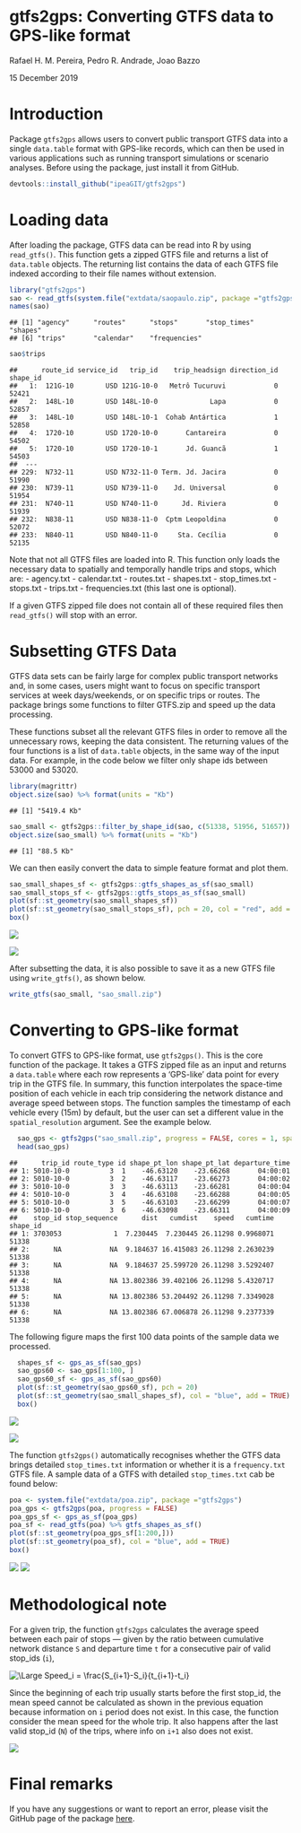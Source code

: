 gtfs2gps: Converting GTFS data to GPS-like format
================
Rafael H. M. Pereira, Pedro R. Andrade, Joao Bazzo

15 December 2019

# Introduction

Package `gtfs2gps` allows users to convert public transport GTFS data
into a single `data.table` format with GPS-like records, which can then
be used in various applications such as running transport simulations or
scenario analyses. Before using the package, just install it from
GitHub.

``` r
devtools::install_github("ipeaGIT/gtfs2gps")
```

# Loading data

After loading the package, GTFS data can be read into R by using
`read_gtfs()`. This function gets a zipped GTFS file and returns a list
of `data.table` objects. The returning list contains the data of each
GTFS file indexed according to their file names without extension.

``` r
library("gtfs2gps")
sao <- read_gtfs(system.file("extdata/saopaulo.zip", package ="gtfs2gps"))
names(sao)
```

    ## [1] "agency"      "routes"      "stops"       "stop_times"  "shapes"     
    ## [6] "trips"       "calendar"    "frequencies"

``` r
sao$trips
```

    ##      route_id service_id   trip_id    trip_headsign direction_id shape_id
    ##   1:  121G-10        USD 121G-10-0   Metrô Tucuruvi            0    52421
    ##   2:  148L-10        USD 148L-10-0             Lapa            0    52857
    ##   3:  148L-10        USD 148L-10-1  Cohab Antártica            1    52858
    ##   4:  1720-10        USD 1720-10-0       Cantareira            0    54502
    ##   5:  1720-10        USD 1720-10-1       Jd. Guancã            1    54503
    ##  ---                                                                     
    ## 229:  N732-11        USD N732-11-0 Term. Jd. Jacira            0    51990
    ## 230:  N739-11        USD N739-11-0    Jd. Universal            0    51954
    ## 231:  N740-11        USD N740-11-0      Jd. Riviera            0    51939
    ## 232:  N838-11        USD N838-11-0  Cptm Leopoldina            0    52072
    ## 233:  N840-11        USD N840-11-0     Sta. Cecília            0    52135

Note that not all GTFS files are loaded into R. This function only loads
the necessary data to spatially and temporally handle trips and stops,
which are: - agency.txt - calendar.txt - routes.txt - shapes.txt -
stop\_times.txt - stops.txt - trips.txt - frequencies.txt (this last one
is optional).

If a given GTFS zipped file does not contain all of these required files
then `read_gtfs()` will stop with an error.

# Subsetting GTFS Data

GTFS data sets can be fairly large for complex public transport networks
and, in some cases, users might want to focus on specific transport
services at week days/weekends, or on specific trips or routes. The
package brings some functions to filter GTFS.zip and speed up the data
processing.

These functions subset all the relevant GTFS files in order to remove
all the unnecessary rows, keeping the data consistent. The returning
values of the four functions is a list of `data.table` objects, in the
same way of the input data. For example, in the code below we filter
only shape ids between 53000 and 53020.

``` r
library(magrittr)
object.size(sao) %>% format(units = "Kb")
```

    ## [1] "5419.4 Kb"

``` r
sao_small <- gtfs2gps::filter_by_shape_id(sao, c(51338, 51956, 51657))
object.size(sao_small) %>% format(units = "Kb")
```

    ## [1] "88.5 Kb"

We can then easily convert the data to simple feature format and plot
them.

``` r
sao_small_shapes_sf <- gtfs2gps::gtfs_shapes_as_sf(sao_small)
sao_small_stops_sf <- gtfs2gps::gtfs_stops_as_sf(sao_small)
plot(sf::st_geometry(sao_small_shapes_sf))
plot(sf::st_geometry(sao_small_stops_sf), pch = 20, col = "red", add = TRUE)
box()
```

![](intro_to_gtfs2gps_files/figure-gfm/sao_small_shapes_sf-1.png)<!-- -->

![](https://github.com/ipeaGIT/gtfs2gps/blob/master/man/figures/sao_small_shapes_sf.jpg)

After subsetting the data, it is also possible to save it as a new GTFS
file using `write_gtfs()`, as shown below.

``` r
write_gtfs(sao_small, "sao_small.zip")
```

# Converting to GPS-like format

To convert GTFS to GPS-like format, use `gtfs2gps()`. This is the core
function of the package. It takes a GTFS zipped file as an input and
returns a `data.table` where each row represents a ‘GPS-like’ data point
for every trip in the GTFS file. In summary, this function interpolates
the space-time position of each vehicle in each trip considering the
network distance and average speed between stops. The function samples
the timestamp of each vehicle every \(15m\) by default, but the user can
set a different value in the `spatial_resolution` argument. See the
example below.

``` r
  sao_gps <- gtfs2gps("sao_small.zip", progress = FALSE, cores = 1, spatial_resolution = 15)
  head(sao_gps)
```

    ##      trip_id route_type id shape_pt_lon shape_pt_lat departure_time
    ## 1: 5010-10-0          3  1    -46.63120    -23.66268       04:00:01
    ## 2: 5010-10-0          3  2    -46.63117    -23.66273       04:00:02
    ## 3: 5010-10-0          3  3    -46.63113    -23.66281       04:00:04
    ## 4: 5010-10-0          3  4    -46.63108    -23.66288       04:00:05
    ## 5: 5010-10-0          3  5    -46.63103    -23.66299       04:00:07
    ## 6: 5010-10-0          3  6    -46.63098    -23.66311       04:00:09
    ##    stop_id stop_sequence      dist   cumdist    speed   cumtime shape_id
    ## 1: 3703053             1  7.230445  7.230445 26.11298 0.9968071    51338
    ## 2:      NA            NA  9.184637 16.415083 26.11298 2.2630239    51338
    ## 3:      NA            NA  9.184637 25.599720 26.11298 3.5292407    51338
    ## 4:      NA            NA 13.802386 39.402106 26.11298 5.4320717    51338
    ## 5:      NA            NA 13.802386 53.204492 26.11298 7.3349028    51338
    ## 6:      NA            NA 13.802386 67.006878 26.11298 9.2377339    51338

The following figure maps the first 100 data points of the sample data
we processed.

``` r
  shapes_sf <- gps_as_sf(sao_gps)
  sao_gps60 <- sao_gps[1:100, ]
  sao_gps60_sf <- gps_as_sf(sao_gps60)
  plot(sf::st_geometry(sao_gps60_sf), pch = 20)
  plot(sf::st_geometry(sao_small_shapes_sf), col = "blue", add = TRUE)
  box()
```

![](intro_to_gtfs2gps_files/figure-gfm/unnamed-chunk-6-1.png)<!-- -->

![](https://github.com/ipeaGIT/gtfs2gps/blob/master/man/figures/sao_gps60_sf.jpg)<!-- -->

The function `gtfs2gps()` automatically recognises whether the GTFS data
brings detailed `stop_times.txt` information or whether it is a
`frequency.txt` GTFS file. A sample data of a GTFS with detailed
`stop_times.txt` cab be found below:

``` r
poa <- system.file("extdata/poa.zip", package ="gtfs2gps")
poa_gps <- gtfs2gps(poa, progress = FALSE)
poa_gps_sf <- gps_as_sf(poa_gps)
poa_sf <- read_gtfs(poa) %>% gtfs_shapes_as_sf()
plot(sf::st_geometry(poa_gps_sf[1:200,]))
plot(sf::st_geometry(poa_sf), col = "blue", add = TRUE)
box()
```

![](intro_to_gtfs2gps_files/figure-gfm/unnamed-chunk-7-1.png)<!-- -->
![](https://github.com/ipeaGIT/gtfs2gps/blob/master/man/figures/poa.jpg)

# Methodological note

For a given trip, the function `gtfs2gps` calculates the average speed
between each pair of stops — given by the ratio between cumulative
network distance `S` and departure time `t` for a consecutive pair of
valid stop\_ids (`i`),

<img src="https://latex.codecogs.com/svg.latex?\Large&space;Speed_i=\frac{S_{i+1}-S_i}{t_{i+1}-t_i}" title="\Large Speed_i = \frac{S_{i+1}-S_i}{t_{i+1}-t_i}" />

Since the beginning of each trip usually starts before the first
stop\_id, the mean speed cannot be calculated as shown in the previous
equation because information on `i` period does not exist. In this case,
the function consider the mean speed for the whole trip. It also happens
after the last valid stop\_id (`N`) of the trips, where info on `i+1`
also does not exist.

![](https://github.com/ipeaGIT/gtfs2gps/blob/master/man/figures/speed.PNG)<!-- -->

# Final remarks

If you have any suggestions or want to report an error, please visit the
GitHub page of the package [here](https://github.com/ipeaGIT/gtfs2gps).
